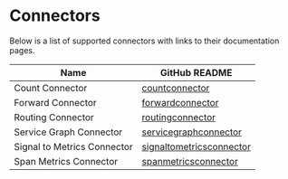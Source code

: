 # Connectors

Below is a list of supported connectors with links to their documentation pages.

| Name                        | GitHub README                                                                                                                                            |
| --------------------------- | -------------------------------------------------------------------------------------------------------------------------------------------------------- |
| Count Connector             | [countconnector](https://github.com/open-telemetry/opentelemetry-collector-contrib/blob/v0.131.0/connector/countconnector/README.md)                     |
| Forward Connector           | [forwardconnector](https://github.com/open-telemetry/opentelemetry-collector/blob/v0.131.0/connector/forwardconnector/README.md)                         |
| Routing Connector           | [routingconnector](https://github.com/open-telemetry/opentelemetry-collector-contrib/blob/v0.131.0/connector/routingconnector/README.md)                 |
| Service Graph Connector     | [servicegraphconnector](https://github.com/open-telemetry/opentelemetry-collector-contrib/blob/v0.131.0/connector/servicegraphconnector/README.md)       |
| Signal to Metrics Connector | [signaltometricsconnector](https://github.com/open-telemetry/opentelemetry-collector-contrib/blob/v0.131.0/connector/signaltometricsconnector/README.md) |
| Span Metrics Connector      | [spanmetricsconnector](https://github.com/open-telemetry/opentelemetry-collector-contrib/blob/v0.131.0/connector/spanmetricsconnector/README.md)         |
